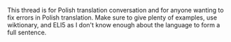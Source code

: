 This thread is for Polish translation conversation and for anyone wanting to fix errors in Polish translation. Make sure to give plenty of examples, use wiktionary, and ELI5 as I don't know enough about the language to form a full sentence.
